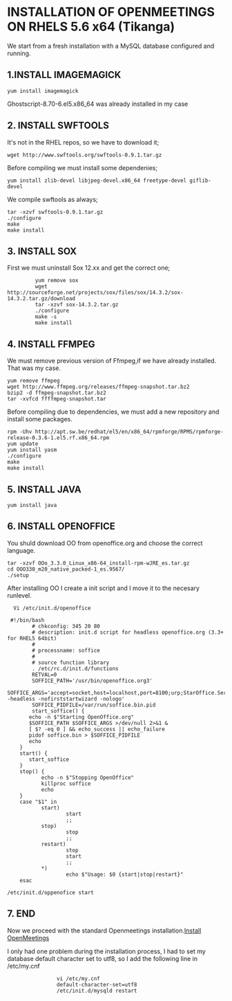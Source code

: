 # INSTALLATION OF OPENMEETINGS ON RHELS 5.6 x64 (Tikanga) #

We start from a fresh installation with a MySQL database configured and
running.

## 1.INSTALL IMAGEMAGICK ##

```
yum install imagemagick
```

Ghostscript-8.70-6.el5.x86\_64 was already installed in my case

## 2. INSTALL SWFTOOLS ##

It's not in the RHEL repos, so we  have to download it;

```
wget http://www.swftools.org/swftools-0.9.1.tar.gz
```

Before compiling we must install some dependenies;

```
yum install zlib-devel libjpeg-devel.x86_64 freetype-devel giflib-devel
```

We compile swftools as always;

```
tar -xzvf swftools-0.9.1.tar.gz
./configure
make
make install
```

## 3. INSTALL SOX ##

First we must uninstall Sox 12.xx and get the correct one;

```
         yum remove sox
         wget http://sourceforge.net/projects/sox/files/sox/14.3.2/sox-14.3.2.tar.gz/download
         tar -xzvf sox-14.3.2.tar.gz
         ./configure
         make -s
         make install
```

## 4. INSTALL FFMPEG ##

We must remove previous version of Ffmpeg,if we have already installed.
That was my case.

```
yum remove ffmpeg
wget http://www.ffmpeg.org/releases/ffmpeg-snapshot.tar.bz2
bzip2 -d ffmpeg-snapshot.tar.bz2
tar -xvfcd ffffmpeg-snapshot.tar
```

Before compiling due to dependencies, we must add a new repository and
install some packages.

```
rpm -Uhv http://apt.sw.be/redhat/el5/en/x86_64/rpmforge/RPMS/rpmforge-release-0.3.6-1.el5.rf.x86_64.rpm
yum update
yum install yasm
./configure
make
make install
```

## 5. INSTALL JAVA ##
```
yum install java
```

## 6. INSTALL OPENOFFICE ##

You shuld download OO from openoffice.org and choose the correct language.

```
tar -xzvf OOo_3.3.0_Linux_x86-64_install-rpm-wJRE_es.tar.gz
cd OOO330_m20_native_packed-1_es.9567/
./setup
```

After installing OO I create a init script and I move it to the necesary runlevel.


```
  Vi /etc/init.d/openoffice 
```

```
 #!/bin/bash 
        # chkconfig: 345 20 80 
        # description: init.d script for headless openoffice.org (3.3+ 
for RHEL5 64bit) 
        # 
        # processname: soffice 
        # 
        # source function library 
        . /etc/rc.d/init.d/functions 
        RETVAL=0 
        SOFFICE_PATH='/usr/bin/openoffice.org3' 
                   SOFFICE_ARGS='accept=socket,host=localhost,port=8100;urp;StarOffice.ServiceManager -headless -nofirststartwizard -nologo' 
        SOFFICE_PIDFILE=/var/run/soffice.bin.pid 
        start_soffice() { 
       echo -n $"Starting OpenOffice.org" 
       $SOFFICE_PATH $SOFFICE_ARGS >/dev/null 2>&1 & 
       [ $? -eq 0 ] && echo_success || echo_failure 
       pidof soffice.bin > $SOFFICE_PIDFILE 
       echo 
    } 
    start() { 
       start_soffice 
    } 
    stop() { 
           echo -n $"Stopping OpenOffice" 
           killproc soffice 
           echo 
    } 
    case "$1" in 
           start) 
                   start 
                   ;; 
           stop) 
                   stop 
                   ;; 
           restart) 
                   stop 
                   start 
                   ;; 
           *) 
                   echo $"Usage: $0 {start|stop|restart}" 
    esac 

```

```
/etc/init.d/oppenofice start
```

## 7. END ##

Now we proceed with the standard Openmeetings installation.[Install OpenMeetings](InstallationOpenMeetings#Install_OpenMeetings.md)

I only had one problem during the installation process, I had to set my database default character set to utf8, so I add the following line in /etc/my.cnf

```
                vi /etc/my.cnf 
                default-character-set=utf8 
                /etc/init.d/mysqld restart 

```